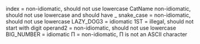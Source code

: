 index = non-idiomatic, should not use lowercase
CatName non-idiomatic, should not use lowercase and should have _
snake_case = non-idiomatic, should not use lowercase
LAZY_DOG3 = idiomatic
1ST = illegal, should not start with digit
operand2 = non-idiomatic, should not use lowercase
BIG_NUMBER = idiomatic
Π = non-idiomatic, Π is not an ASCII character